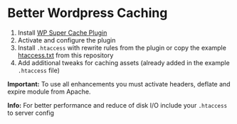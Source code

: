 # Better Wordpress Caching

1. Install [WP Super Cache Plugin](http://wordpress.org/plugins/wp-super-cache/)
2. Activate and configure the plugin
3. Install `.htaccess` with rewrite rules from the plugin or copy the example [htaccess.txt](/htaccess.txt) from this repository
4. Add additional tweaks for caching assets (already added in the example `.htaccess` file)

**Important:** To use all enhancements you must activate headers, deflate and expire module from Apache.

**Info:** For better performance and reduce of disk I/O include your `.htaccess` to server config
